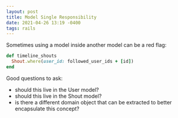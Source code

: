 ```yaml
---
layout: post
title: Model Single Responsibility
date: 2021-04-26 13:19 -0400
tags: rails
---
```


Sometimes using a model inside another model can be a red flag:

```ruby
def timeline_shouts
  Shout.where(user_id: followed_user_ids + [id])
end
```

Good questions to ask:
- should this live in the User model?
- should this live in the Shout model?
- is there a different domain object that can be extracted to better encapsulate this concept?
